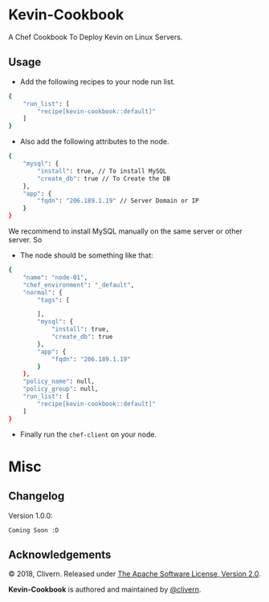 Kevin-Cookbook
==============

A Chef Cookbook To Deploy Kevin on Linux Servers.


Usage
-----

- Add the following recipes to your node run list.

```bash
{
    "run_list": [
        "recipe[kevin-cookbook::default]"
    ]
}
```

- Also add the following attributes to the node.

```bash
{
    "mysql": {
        "install": true, // To install MySQL
        "create_db": true // To Create the DB
    },
    "app": {
        "fqdn": "206.189.1.19" // Server Domain or IP
    }
}
```

We recommend to install MySQL manually on the same server or other server. So

- The node should be something like that:

```bash
{
    "name": "node-01",
    "chef_environment": "_default",
    "normal": {
        "tags": [

        ],
        "mysql": {
            "install": true,
            "create_db": true
        },
        "app": {
            "fqdn": "206.189.1.19"
        }
    },
    "policy_name": null,
    "policy_group": null,
    "run_list": [
        "recipe[kevin-cookbook::default]"
    ]
}
```

- Finally run the `chef-client` on your node.


Misc
====

Changelog
---------
Version 1.0.0:
```
Coming Soon :D
```

Acknowledgements
----------------

© 2018, Clivern. Released under [The Apache Software License, Version 2.0](http://www.apache.org/licenses/LICENSE-2.0.txt).

**Kevin-Cookbook** is authored and maintained by [@clivern](http://github.com/clivern).
